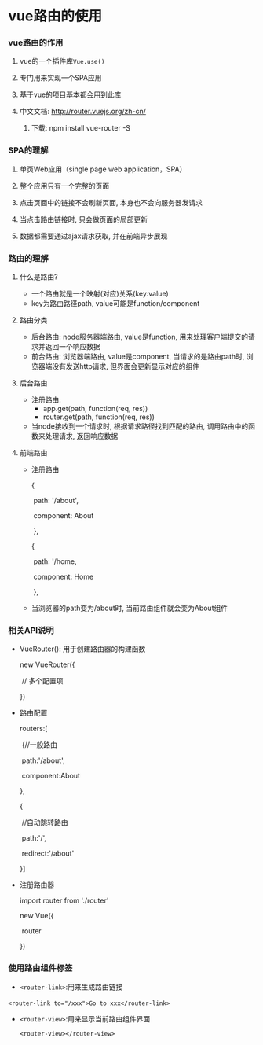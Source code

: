 # **vue路由的使用**

### vue路由的作用

1. vue的一个插件库`Vue.use()`

2. 专门用来实现一个SPA应用
3. 基于vue的项目基本都会用到此库

4. 中文文档: http://router.vuejs.org/zh-cn/
   1. 下载: npm install vue-router -S

### SPA的理解

1. 单页Web应用（single page web application，SPA）

2. 整个应用只有一个完整的页面
3. 点击页面中的链接不会刷新页面, 本身也不会向服务器发请求
4. 当点击路由链接时, 只会做页面的局部更新
5. 数据都需要通过ajax请求获取, 并在前端异步展现

### 路由的理解

1. 什么是路由?

   -  一个路由就是一个映射(对应)关系(key:value)  
   - key为路由路径path, value可能是function/component

2. 路由分类

   - 后台路由: node服务器端路由, value是function, 用来处理客户端提交的请求并返回一个响应数据
   - 前台路由: 浏览器端路由, value是component, 当请求的是路由path时, 浏览器端没有发送http请求, 但界面会更新显示对应的组件 

3. 后台路由

   - 注册路由: 
     - app.get(path, function(req, res))
     - router.get(path, function(req, res))
   - 当node接收到一个请求时, 根据请求路径找到匹配的路由, 调用路由中的函数来处理请求, 返回响应数据

4. 前端路由

   - 注册路由

     {

     ​         path: '/about',

     ​         component: About

     ​     },

     {

     ​         path: '/home,

     ​         component: Home

     ​     },

   - 当浏览器的path变为/about时, 当前路由组件就会变为About组件

### 相关API说明

- VueRouter(): 用于创建路由器的构建函数

  new VueRouter({

  ​	// 多个配置项

   })

- 路由配置

  routers:[

  ​	{//一般路由

  ​	path:'/about',

  ​	component:About

  },

  {

  ​	//自动跳转路由

  ​	path:'/',

  ​	redirect:'/about'

  }]

- 注册路由器

  import router from './router'

  new Vue({

  ​	router

  })

### 使用路由组件标签

- `<router-link>`:用来生成路由链接

​		`<router-link to="/xxx">Go to xxx</router-link>`

- `<router-view>`:用来显示当前路由组件界面

  `<router-view></router-view>`


